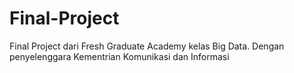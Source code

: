 # Final-Project
Final Project dari Fresh Graduate Academy kelas Big Data. Dengan penyelenggara Kementrian Komunikasi dan Informasi
